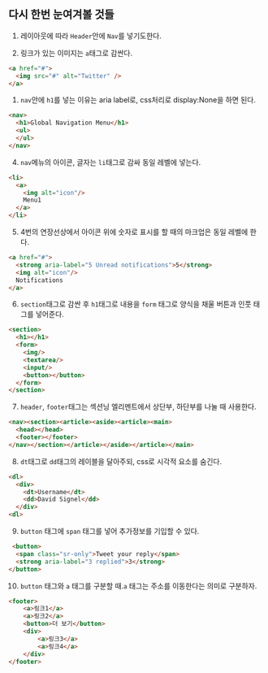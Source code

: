 ## 다시 한번 눈여겨볼 것들

1. 레이아웃에 따라 `Header`안에 `Nav`를 넣기도한다.  

2. 링크가 있는 이미지는 `a`태그로 감싼다.  
```html
<a href="#">
  <img src="#" alt="Twitter" />
</a>
```

1. `nav`안에 `h1`를 넣는 이유는 aria label로, css처리로 display:None을 하면 된다.
```html
<nav>
  <h1>Global Navigation Menu</h1>
  <ul>
  </ul>
</nav>
```
4. `nav`메뉴의 아이콘, 글자는 `li`태그로 감싸 동일 레벨에 넣는다.  
```html
<li>
  <a>
    <img alt="icon"/>
    Menu1
  </a>
</li>
```
5. 4번의 연장선상에서 아이콘 위에 숫자로 표시를 할 때의 마크업은 동일 레벨에 한다. 
```html
<a href="#">
  <strong aria-label="5 Unread notifications">5</strong>
  <img alt="icon"/>
  Notifications
</a>
```

6. `section`태그로 감싼 후 `h1`태그로 내용을 `form` 태그로 양식을 채울 버튼과 인풋 태그를 넣어준다.
```html
<section>
  <h1></h1>
  <form>
    <img/>
    <textarea/>
    <input/>
    <button></button>
  </form>
</section>
```
7. `header`, `footer`태그는 섹션닝 엘리멘트에서 상단부, 하단부를 나눌 때 사용한다.
```html
<nav><section><article><aside><article><main>
  <head></head>
  <footer></footer>
</nav></section></article></aside></article></main>
```
8. `dt`태그로 `dd`태그의 레이블을 달아주되, css로 시각적 요소를 숨긴다.
```html
<dl>
  <div>
    <dt>Username</dt>
    <dd>David Signel</dd>
  </div>
<dl>
```

9. `button` 태그에 `span` 태그를 넣어 추가정보를 기입할 수 있다.
```html
 <button>
  <span class="sr-only">Tweet your reply</span>
  <strong aria-label="3 replied">3</strong>
</button>
```

10. `button` 태그와 `a` 태그를 구분할 때.`a` 태그는 주소를 이동한다는 의미로 구분하자.
```html
<footer>
    <a>링크1</a>
    <a>링크2</a>
    <button>더 보기</button>
    <div>
        <a>링크3</a>
        <a>링크4</a>
    </div>
</footer>

```